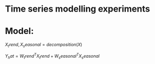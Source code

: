 # Time series modelling experiments

# Model: 

$X_trend, X_seasonal = decomposition(X)$

$Y_hat = W_trend^T X_trend + W_seasonal^T X_seasonal$